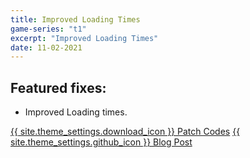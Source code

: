 ```yaml
---
title: Improved Loading Times
game-series: "t1"
excerpt: "Improved Loading Times"
date: 11-02-2021
---
```


## Featured fixes:
* Improved Loading times.

<a href="https://github.com/illusion0001/illusion0001.github.io/blob/main/_patches/tlou1.md#improved-loading" class="button" role="button">{{ site.theme_settings.download_icon }} Patch Codes</a>
<a href="https://illusion0001.github.io/patches/2021/02/10/t1r-improve-loading/" class="button forums" role="button">{{ site.theme_settings.github_icon }} Blog Post</a>
